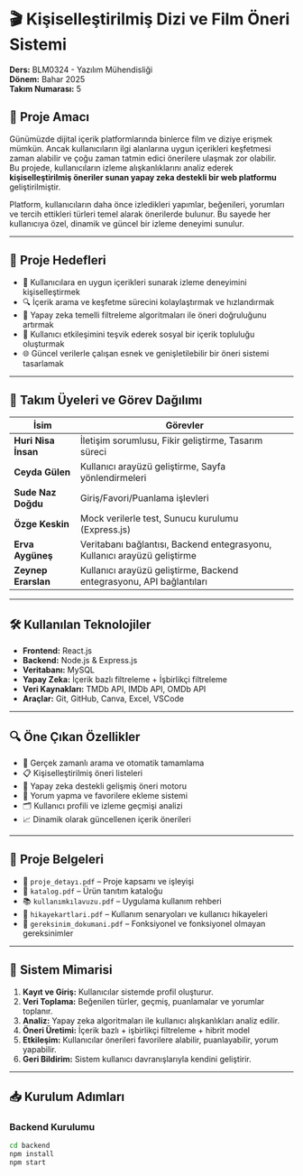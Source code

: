 # 🎬 Kişiselleştirilmiş Dizi ve Film Öneri Sistemi

**Ders:** BLM0324 - Yazılım Mühendisliği  
**Dönem:** Bahar 2025  
**Takım Numarası:** 5  

## 📌 Proje Amacı

Günümüzde dijital içerik platformlarında binlerce film ve diziye erişmek mümkün. Ancak kullanıcıların ilgi alanlarına uygun içerikleri keşfetmesi zaman alabilir ve çoğu zaman tatmin edici önerilere ulaşmak zor olabilir.  
Bu projede, kullanıcıların izleme alışkanlıklarını analiz ederek **kişiselleştirilmiş öneriler sunan yapay zeka destekli bir web platformu** geliştirilmiştir.

Platform, kullanıcıların daha önce izledikleri yapımlar, beğenileri, yorumları ve tercih ettikleri türleri temel alarak önerilerde bulunur. Bu sayede her kullanıcıya özel, dinamik ve güncel bir izleme deneyimi sunulur.

---

## 🎯 Proje Hedefleri

- 🎯 Kullanıcılara en uygun içerikleri sunarak izleme deneyimini kişiselleştirmek  
- 🔍 İçerik arama ve keşfetme sürecini kolaylaştırmak ve hızlandırmak  
- 🧠 Yapay zeka temelli filtreleme algoritmaları ile öneri doğruluğunu artırmak  
- 💬 Kullanıcı etkileşimini teşvik ederek sosyal bir içerik topluluğu oluşturmak  
- 🌐 Güncel verilerle çalışan esnek ve genişletilebilir bir öneri sistemi tasarlamak  

---

## 👥 Takım Üyeleri ve Görev Dağılımı

| İsim               | Görevler                                                                 |
|--------------------|--------------------------------------------------------------------------|
| **Huri Nisa İnsan** | İletişim sorumlusu, Fikir geliştirme, Tasarım süreci                    |
| **Ceyda Gülen**     | Kullanıcı arayüzü geliştirme, Sayfa yönlendirmeleri                     |
| **Sude Naz Doğdu**  | Giriş/Favori/Puanlama işlevleri                                         |
| **Özge Keskin**     | Mock verilerle test, Sunucu kurulumu (Express.js)                       |
| **Erva Aygüneş**    | Veritabanı bağlantısı, Backend entegrasyonu, Kullanıcı arayüzü geliştirme |
| **Zeynep Erarslan** | Kullanıcı arayüzü geliştirme, Backend entegrasyonu, API bağlantıları     |

---

## 🛠️ Kullanılan Teknolojiler

- **Frontend:** React.js  
- **Backend:** Node.js & Express.js  
- **Veritabanı:** MySQL  
- **Yapay Zeka:** İçerik bazlı filtreleme + İşbirlikçi filtreleme  
- **Veri Kaynakları:** TMDb API, IMDb API, OMDb API  
- **Araçlar:** Git, GitHub, Canva, Excel, VSCode  

---

## 🔍 Öne Çıkan Özellikler

- 🔎 Gerçek zamanlı arama ve otomatik tamamlama  
- 📋 Kişiselleştirilmiş öneri listeleri  
- 🧠 Yapay zeka destekli gelişmiş öneri motoru  
- 💬 Yorum yapma ve favorilere ekleme sistemi  
- 🗂️ Kullanıcı profili ve izleme geçmişi analizi  
- 📈 Dinamik olarak güncellenen içerik önerileri  

---

## 📎 Proje Belgeleri

- 📄 `proje_detayı.pdf` – Proje kapsamı ve işleyişi  
- 📘 `katalog.pdf` – Ürün tanıtım kataloğu  
- 📚 `kullanımkılavuzu.pdf` – Uygulama kullanım rehberi  
- 🧾 `hikayekartlari.pdf` – Kullanım senaryoları ve kullanıcı hikayeleri  
- 📑 `gereksinim_dokumani.pdf` – Fonksiyonel ve fonksiyonel olmayan gereksinimler  

---

## 🧩 Sistem Mimarisi

1. **Kayıt ve Giriş:** Kullanıcılar sistemde profil oluşturur.  
2. **Veri Toplama:** Beğenilen türler, geçmiş, puanlamalar ve yorumlar toplanır.  
3. **Analiz:** Yapay zeka algoritmaları ile kullanıcı alışkanlıkları analiz edilir.  
4. **Öneri Üretimi:** İçerik bazlı + işbirlikçi filtreleme + hibrit model  
5. **Etkileşim:** Kullanıcılar önerileri favorilere alabilir, puanlayabilir, yorum yapabilir.  
6. **Geri Bildirim:** Sistem kullanıcı davranışlarıyla kendini geliştirir.  

---

## 📥 Kurulum Adımları

### Backend Kurulumu

```bash
cd backend
npm install
npm start

